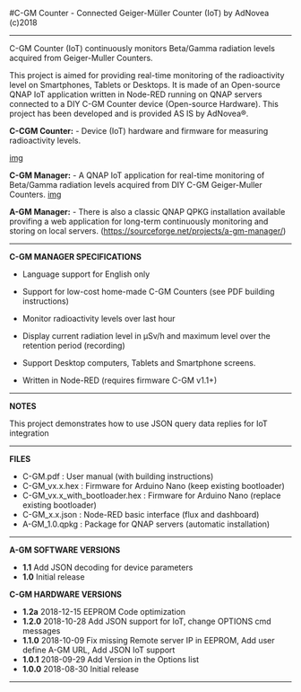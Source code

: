 
#C-GM Counter - Connected Geiger-Müller Counter (IoT)
by AdNovea (c)2018

**************************************************************************************
C-GM Counter (IoT) continuously monitors Beta/Gamma radiation levels acquired from Geiger-Muller Counters.

This project is aimed for providing real-time monitoring of the radioactivity level on Smartphones, Tablets or Desktops. It is made of an Open-source QNAP IoT application written in Node-RED running on QNAP servers connected to a DIY C-GM Counter device (Open-source Hardware). This project has been developed and is provided AS IS by AdNovea®.

**C-CGM Counter:** - Device (IoT) hardware and firmware for measuring radioactivity levels.

[img](images/C-GM_Counter_01.png?raw=true "C-GM Counter device")

**C-GM Manager:** - A QNAP IoT application for real-time monitoring of Beta/Gamma radiation levels acquired from DIY C-GM Geiger-Muller Counters.
[img](images/CGM_Node-RED.png?raw=true "C-GM Counter device")


**A-GM Manager:** - There is also a classic QNAP QPKG installation available provifing a web application for long-term continuously monitoring and storing on local servers. (https://sourceforge.net/projects/a-gm-manager/)

**************************************************************************************
  
 
**C-GM MANAGER SPECIFICATIONS**

 - 	Language support for English only
 - 	Support for low-cost home-made C-GM Counters (see PDF building instructions)
 - 	Monitor radioactivity levels over last hour
 - 	Display current radiation level in µSv/h and maximum level over the retention period (recording)
 - 	Support Desktop computers, Tablets and Smartphone screens.

 -  Written in Node-RED (requires firmware C-GM v1.1+)

 **************************************************************************************


**NOTES**

This project demonstrates how to use JSON query data replies for IoT integration


 **************************************************************************************


**FILES**

 -  C-GM.pdf      : User manual (with building instructions)
 -  C-GM_vx.x.hex  : Firmware for Arduino Nano (keep existing bootloader)
 -  C-GM_vx.x_with_bootloader.hex : Firmware for Arduino Nano (replace existing bootloader)
 -  C-GM_x.x.json : Node-RED basic interface (flux and dashboard)
 -  A-GM_1.0.qpkg : Package for QNAP servers (automatic installation)

 **************************************************************************************


**A-GM SOFTWARE VERSIONS**

 -  **1.1** Add JSON decoding for device parameters
 -  **1.0** Initial release

**C-GM HARDWARE VERSIONS**

 -  **1.2a**  2018-12-15  EEPROM Code optimization
 -  **1.2.0** 2018-10-28  Add JSON support for IoT, change OPTIONS cmd messages
 -  **1.1.0** 2018-10-09  Fix missing Remote server IP in EEPROM, Add user define A-GM URL, Add JSON IoT support
 -  **1.0.1** 2018-09-29  Add Version in the Options list
 -  **1.0.0** 2018-08-30  Initial release


**************************************************************************************